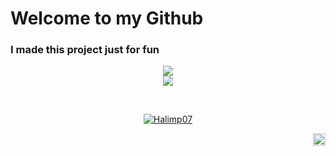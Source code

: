 <h1>Welcome to my Github</h1>
<h3>I made this project just for fun</h3>

<p align="center">
    <a href="https://skillicons.dev">
        <img src="https://skillicons.dev/icons?i=js,html,css,php" />
        <br />
        <img src="https://skillicons.dev/icons?i=bootstrap,sass,laravel,react,tailwind,mysql,git,linux,wordpress" />
    </a>
</p>
<br>
<p align="center">
  <a href="(https://github.com/Halimp07">
    <img align="center" src="https://github-readme-stats.vercel.app/api/top-langs?username=Halimp07&show_icons=true&locale=en&layout=compact&theme=tokyonight"     alt="Halimp07" />    
  </a>
</p>

<!-- #### Top Repositories


<a href="https://github.com/Halimp07/tripplanner-landing_page">
  <img align="center" src="https://github-readme-stats.vercel.app/api/pin/?username=anuraghazra&repo=github-readme-stats&theme=buefy" />
</a>
<a href="https://github.com/Halimp07/Portfolio">
  <img align="center" src="https://github-readme-stats.vercel.app/api/pin/?username=anuraghazra&repo=github-readme-stats&theme=buefy" />
</a> -->
<!-- 
<br />
<br />
 -->
<a href="https://www.instagram.com/d_halimp">
  <img align="right" alt="d_halimp | Instagram" width="20px" src='https://cdn.jsdelivr.net/npm/simple-icons@3.0.1/icons/instagram.svg'>
</a>
